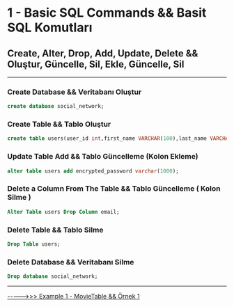 # 1 - Basic SQL Commands && Basit SQL Komutları
## Create, Alter, Drop, Add, Update, Delete && Oluştur, Güncelle, Sil, Ekle, Güncelle, Sil
---
###  Create Database && Veritabanı Oluştur

```sql
create database social_network;
```

###  Create Table && Tablo Oluştur

```sql
create table users(user_id int,first_name VARCHAR(100),last_name VARCHAR(100),email VARCHAR(255)); 
```

### Update Table Add && Tablo Güncelleme (Kolon Ekleme)

```sql
alter table users add encrypted_password varchar(1000);
```

### Delete a Column From The Table && Tablo Güncelleme ( Kolon Silme )

```sql
Alter Table users Drop Column email;
```

### Delete Table && Tablo Silme

```sql
Drop Table users;
```

### Delete Database && Veritabanı Silme

```sql
Drop database social_network;
```


---

[----->>> Example 1 - MovieTable && Örnek 1](../../../blob/main/topics/example.movietable.md)
